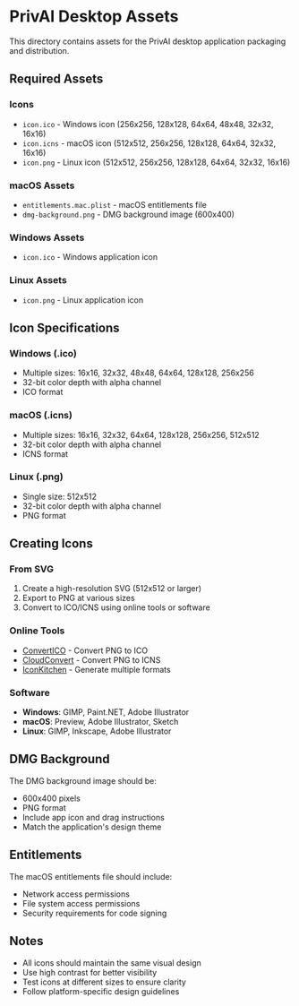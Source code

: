 # PrivAI Desktop Assets

This directory contains assets for the PrivAI desktop application packaging and distribution.

## Required Assets

### Icons
- `icon.ico` - Windows icon (256x256, 128x128, 64x64, 48x48, 32x32, 16x16)
- `icon.icns` - macOS icon (512x512, 256x256, 128x128, 64x64, 32x32, 16x16)
- `icon.png` - Linux icon (512x512, 256x256, 128x128, 64x64, 32x32, 16x16)

### macOS Assets
- `entitlements.mac.plist` - macOS entitlements file
- `dmg-background.png` - DMG background image (600x400)

### Windows Assets
- `icon.ico` - Windows application icon

### Linux Assets
- `icon.png` - Linux application icon

## Icon Specifications

### Windows (.ico)
- Multiple sizes: 16x16, 32x32, 48x48, 64x64, 128x128, 256x256
- 32-bit color depth with alpha channel
- ICO format

### macOS (.icns)
- Multiple sizes: 16x16, 32x32, 64x64, 128x128, 256x256, 512x512
- 32-bit color depth with alpha channel
- ICNS format

### Linux (.png)
- Single size: 512x512
- 32-bit color depth with alpha channel
- PNG format

## Creating Icons

### From SVG
1. Create a high-resolution SVG (512x512 or larger)
2. Export to PNG at various sizes
3. Convert to ICO/ICNS using online tools or software

### Online Tools
- [ConvertICO](https://convertico.com/) - Convert PNG to ICO
- [CloudConvert](https://cloudconvert.com/) - Convert PNG to ICNS
- [IconKitchen](https://icon.kitchen/) - Generate multiple formats

### Software
- **Windows**: GIMP, Paint.NET, Adobe Illustrator
- **macOS**: Preview, Adobe Illustrator, Sketch
- **Linux**: GIMP, Inkscape, Adobe Illustrator

## DMG Background

The DMG background image should be:
- 600x400 pixels
- PNG format
- Include app icon and drag instructions
- Match the application's design theme

## Entitlements

The macOS entitlements file should include:
- Network access permissions
- File system access permissions
- Security requirements for code signing

## Notes

- All icons should maintain the same visual design
- Use high contrast for better visibility
- Test icons at different sizes to ensure clarity
- Follow platform-specific design guidelines
